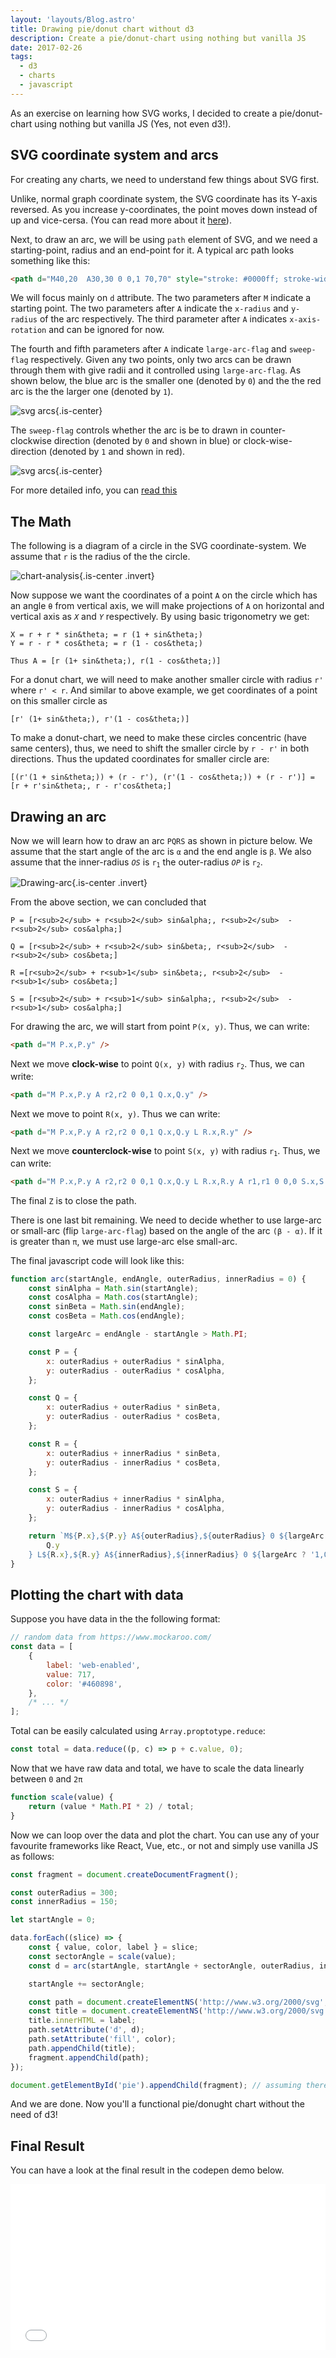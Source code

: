 ```yaml
---
layout: 'layouts/Blog.astro'
title: Drawing pie/donut chart without d3
description: Create a pie/donut-chart using nothing but vanilla JS
date: 2017-02-26
tags:
  - d3
  - charts
  - javascript
---
```


As an exercise on learning how SVG works, I decided to create a pie/donut-chart using nothing but vanilla JS (Yes, not even d3!).

## SVG coordinate system and arcs

For creating any charts, we need to understand few things about SVG first.

Unlike, normal graph coordinate system, the SVG coordinate has its Y-axis reversed. As you increase y-coordinates, the point moves down instead of up and vice-cersa. (You can read more about it [here](http://tutorials.jenkov.com/svg/svg-coordinate-system.html)).

Next, to draw an arc, we will be using `path` element of SVG, and we need a starting-point, radius and an end-point for it. A typical arc path looks something like this:

```html
<path d="M40,20  A30,30 0 0,1 70,70" style="stroke: #0000ff; stroke-width:2; fill:none;" />
```

We will focus mainly on `d` attribute. The two parameters after `M` indicate a starting point. The two parameters after `A` indicate the `x-radius` and `y-radius` of the arc respectively. The third parameter after `A` indicates `x-axis-rotation` and can be ignored for now.

The fourth and fifth parameters after `A` indicate `large-arc-flag` and `sweep-flag` respectively. Given any two points, only two arcs can be drawn through them with give radii and it controlled using `large-arc-flag`. As shown below, the blue arc is the smaller one (denoted by `0`) and the the red arc is the the larger one (denoted by `1`).

![svg arcs](./arcs.svg){.is-center}

The `sweep-flag` controls whether the arc is be to drawn in counter-clockwise direction (denoted by `0` and shown in blue) or clock-wise-direction (denoted by `1` and shown in red).

![svg arcs](./arcs-direction.svg){.is-center}

For more detailed info, you can [read this](http://tutorials.jenkov.com/svg/path-element.html#arcs)

## The Math

The following is a diagram of a circle in the SVG coordinate-system. We assume that `r` is the radius of the the circle.

![chart-analysis](./donught-chart-analysis.png){.is-center .invert}

Now suppose we want the coordinates of a point `A` on the circle which has an angle <code>&theta;</code> from vertical axis, we will make projections of `A` on horizontal and vertical axis as <code><i>X</i></code> and <code><i>Y</i></code> respectively. By using basic trigonometry we get:

```
X = r + r * sin&theta; = r (1 + sin&theta;)
Y = r - r * cos&theta; = r (1 - cos&theta;)

Thus A = [r (1+ sin&theta;), r(1 - cos&theta;)]
```

For a donut chart, we will need to make another smaller circle with radius `r'` where `r' < r`. And similar to above example, we get coordinates of a point on this smaller circle as

```
[r' (1+ sin&theta;), r'(1 - cos&theta;)]
```

To make a donut-chart, we need to make these circles concentric (have same centers), thus, we need to shift the smaller circle by `r - r'` in both directions. Thus the updated coordinates for smaller circle are:

```
[(r'(1 + sin&theta;)) + (r - r'), (r'(1 - cos&theta;)) + (r - r')] = [r + r'sin&theta;, r - r'cos&theta;]
```

## Drawing an arc

Now we will learn how to draw an arc <code>PQRS</code> as shown in picture below. We assume that the start angle of the arc is <code>&alpha;</code> and the end angle is <code>&beta;</code>. We also assume that the inner-radius <code><i>OS</i></code> is <code>r<sub>1</sub></code> the outer-radius <code><i>OP</i></code> is <code>r<sub>2</sub></code>.

![Drawing-arc](./drawing-arc.png){.is-center .invert}

From the above section, we can concluded that

```
P = [r<sub>2</sub> + r<sub>2</sub> sin&alpha;, r<sub>2</sub>  - r<sub>2</sub> cos&alpha;]

Q = [r<sub>2</sub> + r<sub>2</sub> sin&beta;, r<sub>2</sub>  - r<sub>2</sub> cos&beta;]

R =[r<sub>2</sub> + r<sub>1</sub> sin&beta;, r<sub>2</sub>  - r<sub>1</sub> cos&beta;]

S = [r<sub>2</sub> + r<sub>1</sub> sin&alpha;, r<sub>2</sub>  - r<sub>1</sub> cos&alpha;]
```

For drawing the arc, we will start from point `P(x, y)`. Thus, we can write:

```html
<path d="M P.x,P.y" />
```

Next we move **clock-wise** to point `Q(x, y)` with radius <code>r<sub>2</sub></code>. Thus, we can write:

```html
<path d="M P.x,P.y A r2,r2 0 0,1 Q.x,Q.y" />
```

Next we move to point `R(x, y)`. Thus we can write:

```html
<path d="M P.x,P.y A r2,r2 0 0,1 Q.x,Q.y L R.x,R.y" />
```

Next we move **counterclock-wise** to point `S(x, y)` with radius <code>r<sub>1</sub></code>. Thus, we can write:

```html
<path d="M P.x,P.y A r2,r2 0 0,1 Q.x,Q.y L R.x,R.y A r1,r1 0 0,0 S.x,S.y Z" />
```

The final `Z` is to close the path.

There is one last bit remaining. We need to decide whether to use large-arc or small-arc (flip `large-arc-flag`) based on the angle of the arc <code>(&beta; - &alpha;)</code>. If it is greater than <code>&pi;</code>, we must use large-arc else small-arc.

The final javascript code will look like this:

```javascript
function arc(startAngle, endAngle, outerRadius, innerRadius = 0) {
	const sinAlpha = Math.sin(startAngle);
	const cosAlpha = Math.cos(startAngle);
	const sinBeta = Math.sin(endAngle);
	const cosBeta = Math.cos(endAngle);

	const largeArc = endAngle - startAngle > Math.PI;

	const P = {
		x: outerRadius + outerRadius * sinAlpha,
		y: outerRadius - outerRadius * cosAlpha,
	};

	const Q = {
		x: outerRadius + outerRadius * sinBeta,
		y: outerRadius - outerRadius * cosBeta,
	};

	const R = {
		x: outerRadius + innerRadius * sinBeta,
		y: outerRadius - innerRadius * cosBeta,
	};

	const S = {
		x: outerRadius + innerRadius * sinAlpha,
		y: outerRadius - innerRadius * cosAlpha,
	};

	return `M${P.x},${P.y} A${outerRadius},${outerRadius} 0 ${largeArc ? '1,1' : '0,1'} ${Q.x},${
		Q.y
	} L${R.x},${R.y} A${innerRadius},${innerRadius} 0 ${largeArc ? '1,0' : '0,0'} ${S.x},${S.y} Z`;
}
```

## Plotting the chart with data

Suppose you have data in the the following format:

```javascript
// random data from https://www.mockaroo.com/
const data = [
	{
		label: 'web-enabled',
		value: 717,
		color: '#460898',
	},
	/* ... */
];
```

Total can be easily calculated using `Array.proptotype.reduce`:

```javascript
const total = data.reduce((p, c) => p + c.value, 0);
```

Now that we have raw data and total, we have to scale the data linearly between `0` and `2π`

```javascript
function scale(value) {
	return (value * Math.PI * 2) / total;
}
```

Now we can loop over the data and plot the chart. You can use any of your favourite frameworks like React, Vue, etc., or not and simply use vanilla JS as follows:

```javascript
const fragment = document.createDocumentFragment();

const outerRadius = 300;
const innerRadius = 150;

let startAngle = 0;

data.forEach((slice) => {
	const { value, color, label } = slice;
	const sectorAngle = scale(value);
	const d = arc(startAngle, startAngle + sectorAngle, outerRadius, innerRadius);

	startAngle += sectorAngle;

	const path = document.createElementNS('http://www.w3.org/2000/svg', 'path');
	const title = document.createElementNS('http://www.w3.org/2000/svg', 'title');
	title.innerHTML = label;
	path.setAttribute('d', d);
	path.setAttribute('fill', color);
	path.appendChild(title);
	fragment.appendChild(path);
});

document.getElementById('pie').appendChild(fragment); // assuming there is an svg with #pie available
```

And we are done. Now you'll a functional pie/donught chart without the need of d3!

## Final Result

You can have a look at the final result in the codepen demo below.

<iframe height='265' scrolling='no' title='donut-chart-no-d3' src='//codepen.io/vkbansal/embed/preview/pevBoP/?height=265&theme-id=0&default-tab=result&embed-version=2' frameborder='no' allowtransparency='true' allowfullscreen='true' style='width: 100%;'>See the Pen <a href='http://codepen.io/vkbansal/pen/pevBoP/'>donut-chart-no-d3</a> by Vivek Kumar Bansal (<a href='http://codepen.io/vkbansal'>@vkbansal</a>) on <a href='http://codepen.io'>CodePen</a>.
</iframe>
